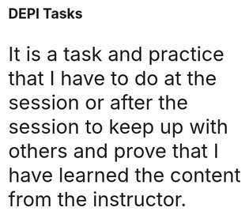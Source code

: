 <h1>DEPI Tasks</h1>
<p style="font-size: 40px;">
  It is a task and practice that I have to do at the session or after the session to keep up with others and prove that I have learned the content from the instructor.
</p>
